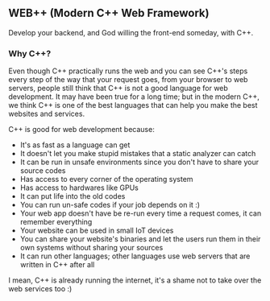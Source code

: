 ## WEB++ (Modern C++ Web Framework)
Develop your backend, and God willing the front-end someday, with C++.

### Why C++?

Even though C++ practically runs the web and you can see C++'s steps every step of the way that your request goes, from your browser to web servers,
people still think that C++ is not a good language for web development. It may have been true for a long time; but in the modern C++, we think C++ is
one of the best languages that can help you make the best websites and services.

C++ is good for web development because:

* It's as fast as a language can get
* It doesn't let you make stupid mistakes that a static analyzer can catch
* It can be run in unsafe environments since you don't have to share your source codes
* Has access to every corner of the operating system
* Has access to hardwares like GPUs
* It can put life into the old codes
* You can run un-safe codes if your job depends on it :)
* Your web app doesn't have be re-run every time a request comes, it can remember everything
* Your website can be used in small IoT devices
* You can share your website's binaries and let the users run them in their own systems without sharing your sources
* It can run other languages; other languages use web servers that are written in C++ after all

I mean, C++ is already running the internet, it's a shame not to take over the web services too :)
